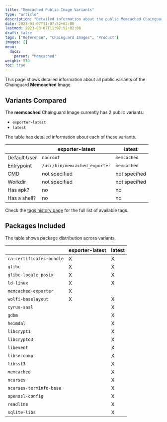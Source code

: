 ```yaml
---
title: "Memcached Public Image Variants"
type: "article"
description: "Detailed information about the public Memcached Chainguard Image variants"
date: 2023-03-07T11:07:52+02:00
lastmod: 2023-03-07T11:07:52+02:00
draft: false
tags: ["Reference", "Chainguard Images", "Product"]
images: []
menu:
  docs:
    parent: "Memcached"
weight: 550
toc: true
---
```


This page shows detailed information about all public variants of the Chainguard **Memcached** Image.

## Variants Compared
The **memcached** Chainguard Image currently has 2 public variants: 

- `exporter-latest`
- `latest`

The table has detailed information about each of these variants.

|              | exporter-latest               | latest        |
|--------------|-------------------------------|---------------|
| Default User | `nonroot`                     | `memcached`   |
| Entrypoint   | `/usr/bin/memcached_exporter` | `memcached`   |
| CMD          | not specified                 | not specified |
| Workdir      | not specified                 | not specified |
| Has apk?     | no                            | no            |
| Has a shell? | no                            | no            |

Check the [tags history page](/chainguard/chainguard-images/reference/memcached/tags_history/) for the full list of available tags.

## Packages Included
The table shows package distribution across variants.

|                          | exporter-latest | latest |
|--------------------------|-----------------|--------|
| `ca-certificates-bundle` | X               | X      |
| `glibc`                  | X               | X      |
| `glibc-locale-posix`     | X               | X      |
| `ld-linux`               | X               | X      |
| `memcached-exporter`     | X               |        |
| `wolfi-baselayout`       | X               | X      |
| `cyrus-sasl`             |                 | X      |
| `gdbm`                   |                 | X      |
| `heimdal`                |                 | X      |
| `libcrypt1`              |                 | X      |
| `libcrypto3`             |                 | X      |
| `libevent`               |                 | X      |
| `libseccomp`             |                 | X      |
| `libssl3`                |                 | X      |
| `memcached`              |                 | X      |
| `ncurses`                |                 | X      |
| `ncurses-terminfo-base`  |                 | X      |
| `openssl-config`         |                 | X      |
| `readline`               |                 | X      |
| `sqlite-libs`            |                 | X      |
